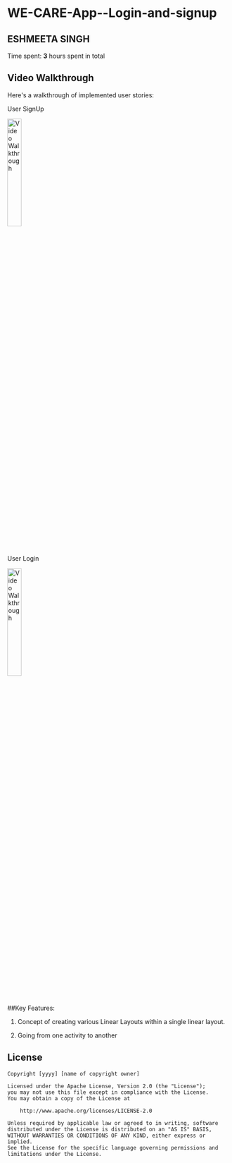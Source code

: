 # WE-CARE-App--Login-and-signup


## ESHMEETA SINGH



Time spent: **3** hours spent in total


## Video Walkthrough

Here's a walkthrough of implemented user stories:

User SignUp

<img src='https://j.gifs.com/46JNz7.gif' width='25%' alt='Video Walkthrough' />

User Login

<img src='https://j.gifs.com/79kQpQ.gif' width='25%' alt='Video Walkthrough' />

##Key Features:

1. Concept of creating various Linear Layouts within a single linear layout.

2. Going from one activity to another





## License

    Copyright [yyyy] [name of copyright owner]

    Licensed under the Apache License, Version 2.0 (the "License");
    you may not use this file except in compliance with the License.
    You may obtain a copy of the License at

        http://www.apache.org/licenses/LICENSE-2.0

    Unless required by applicable law or agreed to in writing, software
    distributed under the License is distributed on an "AS IS" BASIS,
    WITHOUT WARRANTIES OR CONDITIONS OF ANY KIND, either express or implied.
    See the License for the specific language governing permissions and
    limitations under the License.

